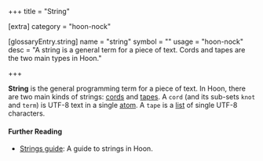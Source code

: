 +++
title = "String"

[extra]
category = "hoon-nock"

[glossaryEntry.string]
name = "string"
symbol = ""
usage = "hoon-nock"
desc = "A string is a general term for a piece of text. Cords and tapes are the two main types in Hoon."

+++

**String** is the general programming term for a piece of text. In Hoon, there
are two main kinds of strings: [cords](/reference/glossary/cord) and
[tapes](/reference/glossary/tape). A `cord` (and its sub-sets `knot` and `term`)
is UTF-8 text in a single [atom](/reference/glossary/atom). A `tape` is a
[list](/reference/glossary/list) of single UTF-8 characters.

#### Further Reading

- [Strings guide](/guides/additional/strings): A guide to strings in Hoon.
